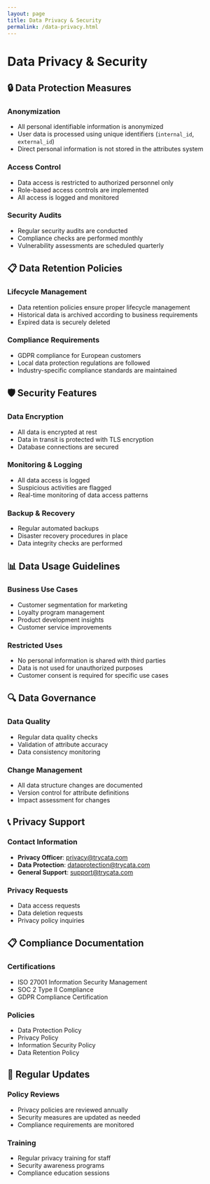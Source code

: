 ```yaml
---
layout: page
title: Data Privacy & Security
permalink: /data-privacy.html
---
```


# Data Privacy & Security

## 🔒 Data Protection Measures

### Anonymization
- All personal identifiable information is anonymized
- User data is processed using unique identifiers (`internal_id`, `external_id`)
- Direct personal information is not stored in the attributes system

### Access Control
- Data access is restricted to authorized personnel only
- Role-based access controls are implemented
- All access is logged and monitored

### Security Audits
- Regular security audits are conducted
- Compliance checks are performed monthly
- Vulnerability assessments are scheduled quarterly

## 📋 Data Retention Policies

### Lifecycle Management
- Data retention policies ensure proper lifecycle management
- Historical data is archived according to business requirements
- Expired data is securely deleted

### Compliance Requirements
- GDPR compliance for European customers
- Local data protection regulations are followed
- Industry-specific compliance standards are maintained

## 🛡️ Security Features

### Data Encryption
- All data is encrypted at rest
- Data in transit is protected with TLS encryption
- Database connections are secured

### Monitoring & Logging
- All data access is logged
- Suspicious activities are flagged
- Real-time monitoring of data access patterns

### Backup & Recovery
- Regular automated backups
- Disaster recovery procedures in place
- Data integrity checks are performed

## 📊 Data Usage Guidelines

### Business Use Cases
- Customer segmentation for marketing
- Loyalty program management
- Product development insights
- Customer service improvements

### Restricted Uses
- No personal information is shared with third parties
- Data is not used for unauthorized purposes
- Customer consent is required for specific use cases

## 🔍 Data Governance

### Data Quality
- Regular data quality checks
- Validation of attribute accuracy
- Data consistency monitoring

### Change Management
- All data structure changes are documented
- Version control for attribute definitions
- Impact assessment for changes

## 📞 Privacy Support

### Contact Information
- **Privacy Officer**: privacy@trycata.com
- **Data Protection**: dataprotection@trycata.com
- **General Support**: support@trycata.com

### Privacy Requests
- Data access requests
- Data deletion requests
- Privacy policy inquiries

## 📋 Compliance Documentation

### Certifications
- ISO 27001 Information Security Management
- SOC 2 Type II Compliance
- GDPR Compliance Certification

### Policies
- Data Protection Policy
- Privacy Policy
- Information Security Policy
- Data Retention Policy

## 🔄 Regular Updates

### Policy Reviews
- Privacy policies are reviewed annually
- Security measures are updated as needed
- Compliance requirements are monitored

### Training
- Regular privacy training for staff
- Security awareness programs
- Compliance education sessions
